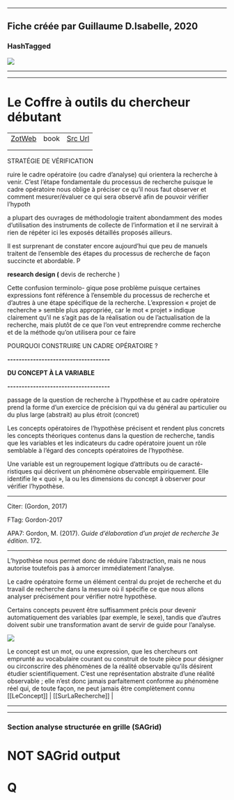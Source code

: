 
----
Fiche créée par Guillaume D.Isabelle, 2020 
---- 

### HashTagged 



![](afd655e7-1544-46ce-b653-70943dcbcd64)



----

----



# Le Coffre à outils du chercheur débutant
|       |       |       |
|  ---  |  ---  |  ---  |
|   [ZotWeb](http://zotero.org/users/180474/items/YZFV2JAG)    | book      | [Src Url](undefined)      |
|       |       |       |
|       |       |       |

STRATÉGIE DE VÉRIFICATION



ruire le cadre opératoire (ou cadre d’analyse) qui orientera la recherche à venir. C’est l’étape fondamentale du processus de recherche puisque le cadre opératoire nous oblige à préciser ce qu’il nous faut observer et comment mesurer/évaluer ce qui sera observé afin de pouvoir vérifier l’hypoth



a plupart des ouvrages de méthodologie traitent abondamment des modes d’utilisation des instruments de collecte de l’information et il ne servirait à rien de répéter ici les exposés détaillés proposés ailleurs.



Il est surprenant de constater encore aujourd’hui que peu de manuels traitent de l’ensemble des étapes du processus de recherche de façon succincte et abordable. P



**research design (** devis de recherche )



Cette confusion terminolo- gique pose problème puisque certaines expressions font référence à l’ensemble du processus de recherche et d’autres à une étape spécifique de la recherche. L’expression « projet de recherche » semble plus appropriée, car le mot « projet » indique clairement qu’il ne s’agit pas de la réalisation ou de l’actualisation de la recherche, mais plutôt de ce que l’on veut entreprendre comme recherche et de la méthode qu’on utilisera pour ce faire



POURQUOI CONSTRUIRE UN CADRE OPÉRATOIRE ?



**------------------------------------**

**DU CONCEPT À LA VARIABLE**

**------------------------------------**



passage de la question de recherche à l’hypothèse et au cadre opératoire prend la forme d’un exercice de précision qui va du général au particulier ou du plus large (abstrait) au plus étroit (concret)



Les concepts opératoires de l’hypothèse précisent et rendent plus concrets les concepts théoriques contenus dans la question de recherche, tandis que les variables et les indicateurs du cadre opératoire jouent un rôle semblable à l’égard des concepts opératoires de l’hypothèse.



Une variable est un regroupement logique d’attributs ou de caracté- ristiques qui décrivent un phénomène observable empiriquement. Elle identifie le « quoi », la ou les dimensions du concept à observer pour vérifier l’hypothèse.



--------------------------------------------------

Citer: (Gordon, 2017)

FTag: Gordon-2017

APA7: Gordon, M. (2017). _Guide d’élaboration d’un projet de recherche 3e édition_. 172.

-----------------------------------------------------------



L’hypothèse nous permet donc de réduire l’abstraction, mais ne nous autorise toutefois pas à amorcer immédiatement l’analyse.



Le cadre opératoire forme un élément central du projet de recherche et du travail de recherche dans la mesure où il spécifie ce que nous allons analyser précisément pour vérifier notre hypothèse.



Certains concepts peuvent être suffisamment précis pour devenir automatiquement des variables (par exemple, le sexe), tandis que d’autres doivent subir une transformation avant de servir de guide pour l’analyse.





![](12F6DtVQUXdqRemaR4P1.png)



Le concept est un mot, ou une expression, que les chercheurs ont emprunté au vocabulaire courant ou construit de toute pièce pour désigner ou circonscrire des phénomènes de la réalité observable qu’ils désirent étudier scientifiquement. C’est une représentation abstraite d’une réalité observable ; elle n’est donc jamais parfaitement conforme au phénomène réel qui, de toute façon, ne peut jamais être complètement connu  
  [[LeConcept]] | [[SurLaRecherche]] | 






----

----



### Section analyse structurée en grille (SAGrid)


# NOT SAGrid output

# Q

